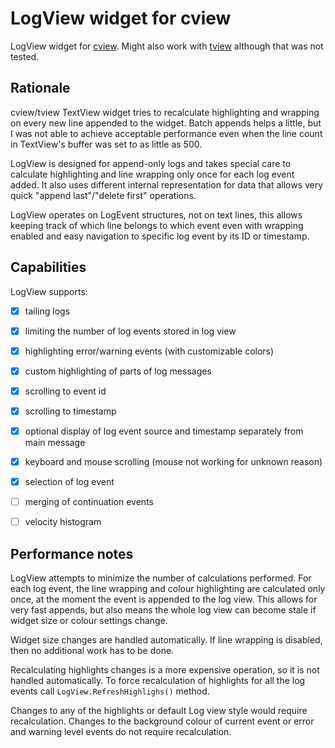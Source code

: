 # LogView widget for cview

LogView widget for [cview](https://gitlab.com/tslocum/cview). Might also work with [tview](https://github.com/rivo/tview) although that was not tested.

## Rationale

cview/tview TextView widget tries to recalculate highlighting and wrapping on every new line appended to the widget. Batch appends helps a little, but I was not able to achieve acceptable performance even when the line count in TextView's buffer was set to as little as 500.

LogView is designed for append-only logs and takes special care to calculate highlighting and line wrapping only once for each
log event added. It also uses different internal representation for data that allows very quick "append last"/"delete first" operations.

LogView operates on LogEvent structures, not on text lines, this allows keeping track of which line belongs to which event even with wrapping enabled and easy navigation to specific log event by its ID or timestamp.

## Capabilities

LogView supports:

- [x] tailing logs
- [x] limiting the number of log events stored in log view
- [x] highlighting error/warning events (with customizable colors)
- [x] custom highlighting of parts of log messages
- [x] scrolling to event id
- [x] scrolling to timestamp
- [x] optional display of log event source and timestamp separately from main message
- [x] keyboard and mouse scrolling (mouse not working for unknown reason)
- [x] selection of log event
- [ ] merging of continuation events
- [ ] velocity histogram


## Performance notes

LogView attempts to minimize the number of calculations performed. For each log event, the line wrapping and colour
highlighting are calculated only once, at the moment the event is appended to the log view. This allows for very
fast appends, but also means the whole log view can become stale if widget size or colour settings change.

Widget size changes are handled automatically. If line wrapping is disabled, then no additional work has to be done.

Recalculating highlights changes is a more expensive operation, so it is not handled automatically. To force recalculation
of highlights for all the log events call `LogView.RefreshHighlighs()` method.

Changes to any of the highlights or default Log view style would require recalculation. Changes to the background colour of
current event or error and warning level events do not require recalculation.
